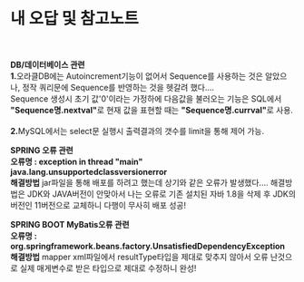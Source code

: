 # 내 오답 및 참고노트<br><br>
<b>DB/데이터베이스 관련</b><br>
<b>1.</b>오라클DB에는 Autoincrement기능이 없어서 Sequence를 사용하는 것은 알았으나, 정작 쿼리문에 Sequence를 반영하는 것을 헷갈려 했다....<br>
Sequence 생성시 초기 값'0'이라는 가정하에 다음값을 불러오는 기능은 SQL에서  <b>"Sequence명.nextval"</b>로 현재 값을 표현할 때는 <b>"Sequence명.currval"</b>로 사용.<br><br>
<b>2.</b>MySQL에서는 select문 실행시 출력결과의 갯수를 limit을 통해 제어 가능.

<b>SPRING 오류 관련</b><br>
<b>오류명 : exception in thread "main" java.lang.unsupportedclassversionerror</b><br>
<b>해결방법</b> jar파일을 통해 배포를 하려고 했는데 상기와 같은 오류가 발생했다....
해결방법은 JDK와 JAVA버전이 안맞아서 나는 오류로 기존 설치된 자바 1.8을 삭제 후 JDK의 버전인 11버전으로 교체하니 다행이 무사히 배포 성공!


<b>SPRING BOOT MyBatis오류 관련</b><br>
<b>오류명 : org.springframework.beans.factory.UnsatisfiedDependencyException</b><br>
<b>해결방법</b> mapper xml파일에서 resultType타입을 제대로 맞추지 않아서 오류 난것으로 실제 매게변수로 받은 타입으로 제대로 수정하니 완성! 


